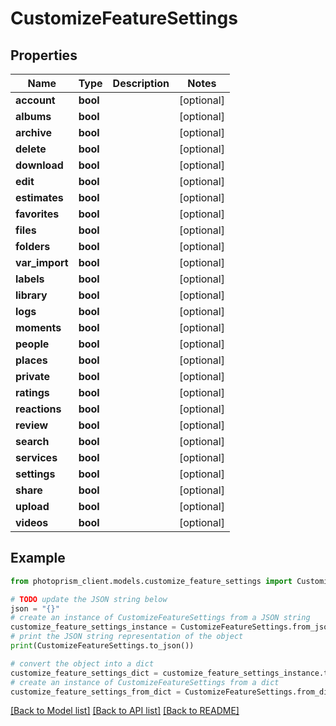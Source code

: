 # CustomizeFeatureSettings


## Properties

Name | Type | Description | Notes
------------ | ------------- | ------------- | -------------
**account** | **bool** |  | [optional]
**albums** | **bool** |  | [optional]
**archive** | **bool** |  | [optional]
**delete** | **bool** |  | [optional]
**download** | **bool** |  | [optional]
**edit** | **bool** |  | [optional]
**estimates** | **bool** |  | [optional]
**favorites** | **bool** |  | [optional]
**files** | **bool** |  | [optional]
**folders** | **bool** |  | [optional]
**var_import** | **bool** |  | [optional]
**labels** | **bool** |  | [optional]
**library** | **bool** |  | [optional]
**logs** | **bool** |  | [optional]
**moments** | **bool** |  | [optional]
**people** | **bool** |  | [optional]
**places** | **bool** |  | [optional]
**private** | **bool** |  | [optional]
**ratings** | **bool** |  | [optional]
**reactions** | **bool** |  | [optional]
**review** | **bool** |  | [optional]
**search** | **bool** |  | [optional]
**services** | **bool** |  | [optional]
**settings** | **bool** |  | [optional]
**share** | **bool** |  | [optional]
**upload** | **bool** |  | [optional]
**videos** | **bool** |  | [optional]

## Example

```python
from photoprism_client.models.customize_feature_settings import CustomizeFeatureSettings

# TODO update the JSON string below
json = "{}"
# create an instance of CustomizeFeatureSettings from a JSON string
customize_feature_settings_instance = CustomizeFeatureSettings.from_json(json)
# print the JSON string representation of the object
print(CustomizeFeatureSettings.to_json())

# convert the object into a dict
customize_feature_settings_dict = customize_feature_settings_instance.to_dict()
# create an instance of CustomizeFeatureSettings from a dict
customize_feature_settings_from_dict = CustomizeFeatureSettings.from_dict(customize_feature_settings_dict)
```
[[Back to Model list]](../README.md#documentation-for-models) [[Back to API list]](../README.md#documentation-for-api-endpoints) [[Back to README]](../README.md)


